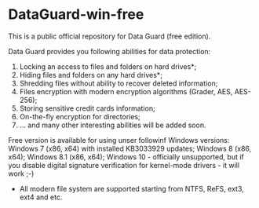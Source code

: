 # DataGuard-win-free
This is a public official repository for Data Guard (free edition).

Data Guard provides you following abilities for data protection:
  1. Locking an access to files and folders on hard drives*;
  2. Hiding files and folders on any hard drives*;
  3. Shredding files without ability to recover deleted information;
  4. Files encryption with modern encryption algorithms (Grader, AES, AES-256);
  5. Storing sensitive credit cards information;
  6. On-the-fly encryption for directories;
  7. ... and many other interesting abilities will be added soon.
  

Free version is available for using unser followinf Windows versions:
  Windows 7 (x86, x64) with installed KB3033929 updates;
  Windows 8 (x86, x64);
  Windows 8.1 (x86, x64);
  Windows 10 - officially unsupported, but if you disable digital signature verification for kernel-mode drivers - it will work ;-)
  
  
  * All modern file system are supported starting from NTFS, ReFS, ext3, ext4 and etc.
